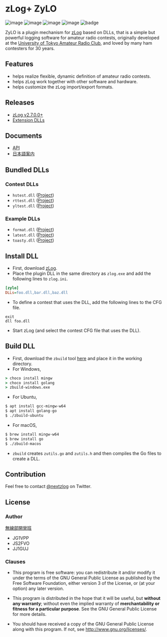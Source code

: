 zLog+ ZyLO
====

![image](https://img.shields.io/badge/Go-1.16-red.svg)
![image](https://img.shields.io/badge/Rust-1.51-red.svg)
![image](https://img.shields.io/badge/Delphi-10.4-red.svg)
![image](https://img.shields.io/badge/license-GPL3-darkblue.svg)
![badge](https://github.com/nextzlog/zylo/actions/workflows/build.yaml/badge.svg)

ZyLO is a plugin mechanism for [zLog](http://zlog.org) based on DLLs, that is a simple but powerful logging software for amateur radio contests, originally developed at the [University of Tokyo Amateur Radio Club](http://ja1zlo.u-tokyo.org), and loved by many ham contesters for 30 years.

## Features

- helps realize flexible, dynamic definition of amateur radio contests.
- helps zLog work together with other software and hardware.
- helps customize the zLog import/export formats.

## Releases

- [zLog v2.7.0.0+](https://github.com/jr8ppg/zlog/releases)
- [Extension DLLs](https://github.com/nextzlog/zylo/releases/tag/nightly)

## Documents

- [API](https://nextzlog.github.io/zylo)
- [日本語案内](https://github.com/nextzlog/zylo/blob/master/USAGE.md)

## Bundled DLLs

### Contest DLLs

- `hstest.dll` ([Project](https://github.com/nextzlog/zylo/tree/master/rules/hstest))
- `rttest.dll` ([Project](https://github.com/nextzlog/zylo/tree/master/rules/rttest))
- `yltest.dll` ([Project](https://github.com/nextzlog/zylo/tree/master/rules/yltest))

### Example DLLs

- `format.dll` ([Project](https://github.com/nextzlog/zylo/tree/master/rules/format))
- `latest.dll` ([Project](https://github.com/nextzlog/zylo/tree/master/rules/latest))
- `toasty.dll` ([Project](https://github.com/nextzlog/zylo/tree/master/rules/toasty))

## Install DLL

- First, download [zLog](https://github.com/jr8ppg/zlog/releases).
- Place the plugin DLL in the same directory as `zlog.exe` and add the following lines to `zlog.ini`.

```ini
[zylo]
DLLs=foo.dll,bar.dll,baz.dll
```

- To define a contest that uses the DLL, add the following lines to the CFG file.

```
exit
dll foo.dll
```

- Start zLog (and select the contest CFG file that uses the DLL).

## Build DLL

- First, download the `zbuild` tool [here](https://github.com/nextzlog/zylo/releases/tag/zbuild) and place it in the working directory.
- For Windows,

```bat
> choco install mingw
> choco install golang
> zbuild-windows.exe
```

- For Ubuntu,

```sh
$ apt install gcc-mingw-w64
$ apt install golang-go
$ ./zbuild-ubuntu
```

- For macOS,

```sh
$ brew install mingw-w64
$ brew install go
$ ./zbuild-macos
```

- `zbuild` creates `zutils.go` and `zutils.h` and then compiles the Go files to create a DLL.

## Contribution

Feel free to contact [@nextzlog](https://twitter.com/nextzlog) on Twitter.

## License

### Author

[無線部開発班](https://pafelog.net)

- JG1VPP
- JS2FVO
- JJ1GUJ

### Clauses

- This program is free software: you can redistribute it and/or modify it under the terms of the GNU General Public License as published by the Free Software Foundation, either version 3 of the License, or (at your option) any later version.

- This program is distributed in the hope that it will be useful, but **without any warranty**; without even the implied warranty of **merchantability or fitness for a particular purpose**.
See the GNU General Public License for more details.

- You should have received a copy of the GNU General Public License along with this program.
If not, see <http://www.gnu.org/licenses/>.
